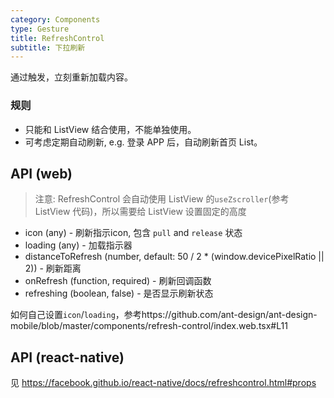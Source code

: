 ```yaml
---
category: Components
type: Gesture
title: RefreshControl
subtitle: 下拉刷新
---
```


通过触发，立刻重新加载内容。

### 规则
- 只能和 ListView 结合使用，不能单独使用。
- 可考虑定期自动刷新, e.g. 登录 APP 后，自动刷新首页 List。


## API (web)

> 注意: RefreshControl 会自动使用 ListView 的`useZscroller`(参考 ListView 代码)，所以需要给 ListView 设置固定的高度

- icon (any) - 刷新指示icon, 包含 `pull` and `release` 状态
- loading (any) - 加载指示器
- distanceToRefresh (number, default: 50 / 2 * (window.devicePixelRatio || 2)) - 刷新距离
- onRefresh (function, required) - 刷新回调函数
- refreshing (boolean, false) - 是否显示刷新状态

如何自己设置`icon`/`loading`，参考https://github.com/ant-design/ant-design-mobile/blob/master/components/refresh-control/index.web.tsx#L11

## API (react-native)
见 https://facebook.github.io/react-native/docs/refreshcontrol.html#props

